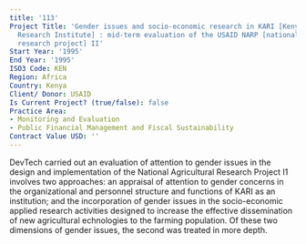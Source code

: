 ```yaml
---
title: '113'
Project Title: 'Gender issues and socio-economic research in KARI [Kenya Agricultural
  Research Institute] : mid-term evaluation of the USAID NARP [national agricultural
  research project] II'
Start Year: '1995'
End Year: '1995'
ISO3 Code: KEN
Region: Africa
Country: Kenya
Client/ Donor: USAID
Is Current Project? (true/false): false
Practice Area:
- Monitoring and Evaluation
- Public Financial Management and Fiscal Sustainability
Contract Value USD: ''
---
```


DevTech carried out an evaluation of attention to gender issues in the design and implementation of the National Agricultural Research Project I1 involves two approaches: an appraisal of attention to gender concerns in the organizational and personnel structure and functions of KARI as an institution; and the incorporation of gender issues in the socio-economic applied research activities designed to increase the effective dissemination of new agricultural  echnologies to the farming population. Of these two dimensions of gender issues, the second was treated in more depth.